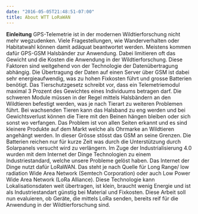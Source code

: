 ```yaml
---
date: "2016-05-05T21:48:51-07:00"
title: About WTT LoRaWAN
---
```


**Einleitung**    GPS-Telemetrie ist in der modernen Wildtierforschung nicht mehr wegzudenken. Viele Fragestellungen, wie  Wanderverhalten oder Habitatwahl können damit adäquat beantwortet werden. Meistens kommen dafür GPS-GSM Halsbänder zur Anwendung. Dabei limitieren oft das Gewicht und die Kosten die Anwendung in der Wildtierforschung. Diese Faktoren sind weitgehend von der Technologie der  Datenübertragung abhängig. Die Übertragung der Daten auf einen Server über GSM ist dabei sehr energieaufwendig, was zu hohen Fixkosten führt und grosse Batterien benötigt. Das Tierschutzgesetz schreibt vor, dass ein Telemetriemodul maximal 3 Prozent des Gewichtes eines Individuums betragen darf. Die schweren Module müssen in der Regel mittels Halsbändern an den Wildtieren befestigt werden, was je nach Tierart zu weiteren Problemen führt. Bei wachsenden Tieren kann das Halsband zu eng werden und bei Gewichtsverlust können die Tiere mit den Beinen hängen bleiben oder sich sonst wo verfangen. 
    Das Problem ist von allen Seiten erkannt und es sind kleinere Produkte auf dem Markt welche als Ohrmarke an Wildtieren angehängt werden. In dieser Grösse stösst das GSM an seine Grenzen. Die Batterien reichen nur für kurze Zeit was durch die Unterstützung durch Solarpanels versucht wird zu verlängern.  Im Zuge der Industrialisierung 4.0 wurden mit dem Internet der Dinge Technologien zu einem Industriestandard, welche unsere Probleme gelöst haben. Das Internet der Dinge nutzt dafür LoRaWAN. Das steht je nach Quelle für Long Range/ low radiation Wide Area Network (Semtech Corporation) oder auch Low Power Wide Area Network (LoRa Alliance). Diese Technologie kann Lokalisationsdaten  weit übertragen, ist klein, braucht wenig Energie und ist als Industriestandart günstig bei Material und Fixkosten. Diese Arbeit soll nun evaluieren, ob Geräte, die mittels LoRa senden, bereits reif für die Anwendung in der Wildtierforschung sind. 